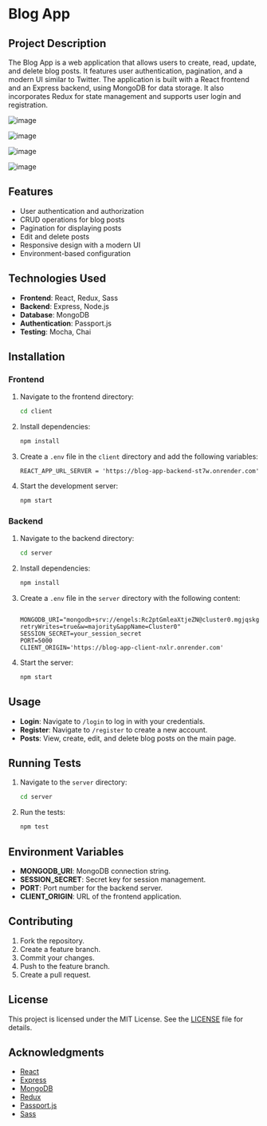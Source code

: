 # Blog App

## Project Description

The Blog App is a web application that allows users to create, read, update, and delete blog posts. It features user authentication, pagination, and a modern UI similar to Twitter. The application is built with a React frontend and an Express backend, using MongoDB for data storage. It also incorporates Redux for state management and supports user login and registration.

![image](https://github.com/user-attachments/assets/1d542b6d-26e1-4b75-b7ce-e148a961a9cc)

![image](https://github.com/user-attachments/assets/4fd1075d-29e8-44a3-a0fe-5b7c8f33fcbb)

![image](https://github.com/user-attachments/assets/37824ba2-b3b2-49a7-a501-a73dca94ea73)

![image](https://github.com/user-attachments/assets/35d08772-7466-49b5-91a6-3b5cf1077f5c)

## Features

- User authentication and authorization
- CRUD operations for blog posts
- Pagination for displaying posts
- Edit and delete posts
- Responsive design with a modern UI
- Environment-based configuration

## Technologies Used

- **Frontend**: React, Redux, Sass
- **Backend**: Express, Node.js
- **Database**: MongoDB
- **Authentication**: Passport.js
- **Testing**: Mocha, Chai

## Installation

### Frontend

1. Navigate to the frontend directory:
    ```bash
    cd client
    ```

2. Install dependencies:
    ```bash
    npm install
    ```

3. Create a `.env` file in the `client` directory and add the following variables:
    ```plaintext
    REACT_APP_URL_SERVER = 'https://blog-app-backend-st7w.onrender.com'
    
    ```

4. Start the development server:
    ```bash
    npm start
    ```

### Backend

1. Navigate to the backend directory:
    ```bash
    cd server
    ```

2. Install dependencies:
    ```bash
    npm install
    ```

3. Create a `.env` file in the `server` directory with the following content:
    ```plaintext

    MONGODB_URI="mongodb+srv://engels:Rc2ptGmleaXtjeZN@cluster0.mgjqskg.mongodb.net/?retryWrites=true&w=majority&appName=Cluster0"
    SESSION_SECRET=your_session_secret
    PORT=5000
    CLIENT_ORIGIN='https://blog-app-client-nxlr.onrender.com'

    ```

4. Start the server:
    ```bash
    npm start
    ```

## Usage

- **Login**: Navigate to `/login` to log in with your credentials.
- **Register**: Navigate to `/register` to create a new account.
- **Posts**: View, create, edit, and delete blog posts on the main page.

## Running Tests

1. Navigate to the `server` directory:
    ```bash
    cd server
    ```

2. Run the tests:
    ```bash
    npm test
    ```

## Environment Variables

- **MONGODB_URI**: MongoDB connection string.
- **SESSION_SECRET**: Secret key for session management.
- **PORT**: Port number for the backend server.
- **CLIENT_ORIGIN**: URL of the frontend application.

## Contributing

1. Fork the repository.
2. Create a feature branch.
3. Commit your changes.
4. Push to the feature branch.
5. Create a pull request.

## License

This project is licensed under the MIT License. See the [LICENSE](LICENSE) file for details.

## Acknowledgments

- [React](https://reactjs.org/)
- [Express](https://expressjs.com/)
- [MongoDB](https://www.mongodb.com/)
- [Redux](https://redux.js.org/)
- [Passport.js](http://www.passportjs.org/)
- [Sass](https://sass-lang.com/)

